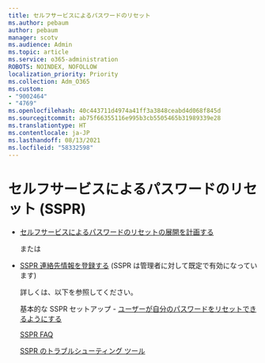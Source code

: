 ```yaml
---
title: セルフサービスによるパスワードのリセット
ms.author: pebaum
author: pebaum
manager: scotv
ms.audience: Admin
ms.topic: article
ms.service: o365-administration
ROBOTS: NOINDEX, NOFOLLOW
localization_priority: Priority
ms.collection: Adm_O365
ms.custom:
- "9002464"
- "4769"
ms.openlocfilehash: 40c443711d4974a41ff3a3848ceabd4d068f845d
ms.sourcegitcommit: ab75f66355116e995b3cb5505465b31989339e28
ms.translationtype: HT
ms.contentlocale: ja-JP
ms.lasthandoff: 08/13/2021
ms.locfileid: "58332598"
---
```

# <a name="self-service-password-reset-sspr"></a>セルフサービスによるパスワードのリセット (SSPR)

- [セルフサービスによるパスワードのリセットの展開を計画する](https://go.microsoft.com/fwlink/?linkid=2142944)  

    または
- [SSPR 連絡先情報を登録する](https://mysignins.microsoft.com/security-info) (SSPR は管理者に対して既定で有効になっています)

    詳しくは、以下を参照してください。

    基本的な SSPR セットアップ - [ユーザーが自分のパスワードをリセットできるようにする](https://docs.microsoft.com/microsoft-365/admin/add-users/let-users-reset-passwords)

    [SSPR FAQ](https://docs.microsoft.com/azure/active-directory/authentication/active-directory-passwords-faq)

    [SSPR のトラブルシューティング ツール](https://docs.microsoft.com/azure/active-directory/authentication/active-directory-passwords-troubleshoot)
